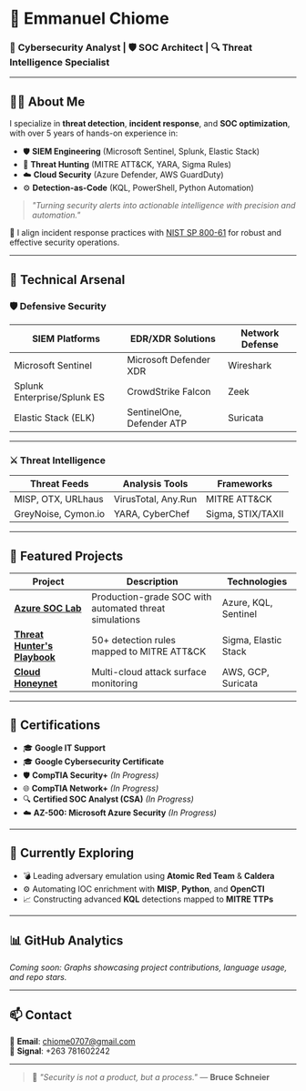 # 👋 Emmanuel Chiome

### 🔐 **Cybersecurity Analyst** | 🛡️ **SOC Architect** | 🔍 **Threat Intelligence Specialist**

---

## 🧑‍💻 About Me

I specialize in **threat detection**, **incident response**, and **SOC optimization**, with over 5 years of hands-on experience in:

- 🛡️ **SIEM Engineering** (Microsoft Sentinel, Splunk, Elastic Stack)
- 🎯 **Threat Hunting** (MITRE ATT&CK, YARA, Sigma Rules)
- ☁️ **Cloud Security** (Azure Defender, AWS GuardDuty)
- ⚙️ **Detection-as-Code** (KQL, PowerShell, Python Automation)

> *"Turning security alerts into actionable intelligence with precision and automation."*

📘 I align incident response practices with [NIST SP 800-61](https://csrc.nist.gov/publications/detail/sp/800-61/rev-2/final) for robust and effective security operations.

---

## 🧰 Technical Arsenal

### 🛡️ Defensive Security

| SIEM Platforms              | EDR/XDR Solutions         | Network Defense |
| --------------------------- | ------------------------- | --------------- |
| Microsoft Sentinel          | Microsoft Defender XDR    | Wireshark       |
| Splunk Enterprise/Splunk ES | CrowdStrike Falcon        | Zeek            |
| Elastic Stack (ELK)         | SentinelOne, Defender ATP | Suricata        |

---

### ⚔️ Threat Intelligence

| Threat Feeds        | Analysis Tools      | Frameworks        |
| ------------------- | ------------------- | ----------------- |
| MISP, OTX, URLhaus  | VirusTotal, Any.Run | MITRE ATT&CK      |
| GreyNoise, Cymon.io | YARA, CyberChef     | Sigma, STIX/TAXII |

---

## 🚀 Featured Projects

| Project                                                                     | Description                                            | Technologies         |
| --------------------------------------------------------------------------- | ------------------------------------------------------ | -------------------- |
| **[Azure SOC Lab](https://github.com/Emmanuel-Chiome/Azure-SOC-Lab)**        | Production-grade SOC with automated threat simulations | Azure, KQL, Sentinel |
| **[Threat Hunter's Playbook](https://github.com/Emmanuel-Chiome/SOC-Cases)** | 50+ detection rules mapped to MITRE ATT&CK             | Sigma, Elastic Stack |
| **[Cloud Honeynet](https://github.com/Emmanuel-Chiome/Honeynet-Project)**    | Multi-cloud attack surface monitoring                  | AWS, GCP, Suricata   |

---

## 📜 Certifications

- 🎓 **Google IT Support**
- 🎓 **Google Cybersecurity Certificate**
- 🛡️ **CompTIA Security+** *(In Progress)*
- 🌐 **CompTIA Network+** *(In Progress)*
- 🔍 **Certified SOC Analyst (CSA)** *(In Progress)*
- ☁️ **AZ-500: Microsoft Azure Security** *(In Progress)*

---

## 🚧 Currently Exploring

- 💣 Leading adversary emulation using **Atomic Red Team** & **Caldera**
- ⚙️ Automating IOC enrichment with **MISP**, **Python**, and **OpenCTI**
- 📈 Constructing advanced **KQL** detections mapped to **MITRE TTPs**

---

## 📊 GitHub Analytics

*Coming soon: Graphs showcasing project contributions, language usage, and repo stars.*

---

## 📫 Contact

📧 **Email**: [chiome0707@gmail.com](mailto:chiome0707@gmail.com)  
💬 **Signal**: +263 781602242

---

> 🔐 *"Security is not a product, but a process."* — **Bruce Schneier**
